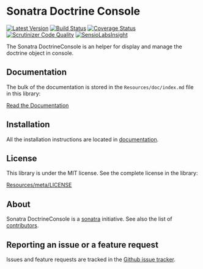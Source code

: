 Sonatra Doctrine Console
========================

[![Latest Version](https://img.shields.io/packagist/v/sonatra/doctrine-console.svg)](https://packagist.org/packages/sonatra/doctrine-console)
[![Build Status](https://img.shields.io/travis/sonatra/sonatra-doctrine-console/master.svg)](https://travis-ci.org/sonatra/sonatra-doctrine-console)
[![Coverage Status](https://img.shields.io/coveralls/sonatra/sonatra-doctrine-console/master.svg)](https://coveralls.io/r/sonatra/sonatra-doctrine-console?branch=master)
[![Scrutinizer Code Quality](https://img.shields.io/scrutinizer/g/sonatra/sonatra-doctrine-console.svg)](https://scrutinizer-ci.com/g/sonatra/sonatra-doctrine-console?branch=master)
[![SensioLabsInsight](https://img.shields.io/sensiolabs/i/4d2d0222-0e32-4073-a53b-3d32c2a0c27f.svg)](https://insight.sensiolabs.com/projects/4d2d0222-0e32-4073-a53b-3d32c2a0c27f)

The Sonatra DoctrineConsole is an helper for display and manage the doctrine object
in console.

Documentation
-------------

The bulk of the documentation is stored in the `Resources/doc/index.md`
file in this library:

[Read the Documentation](Resources/doc/index.md)

Installation
------------

All the installation instructions are located in [documentation](Resources/doc/index.md).

License
-------

This library is under the MIT license. See the complete license in the library:

[Resources/meta/LICENSE](Resources/meta/LICENSE)

About
-----

Sonatra DoctrineConsole is a [sonatra](https://github.com/sonatra) initiative.
See also the list of [contributors](https://github.com/sonatra/sonatra-doctrine-console/graphs/contributors).

Reporting an issue or a feature request
---------------------------------------

Issues and feature requests are tracked in the [Github issue tracker](https://github.com/sonatra/sonatra-doctrine-console/issues).
